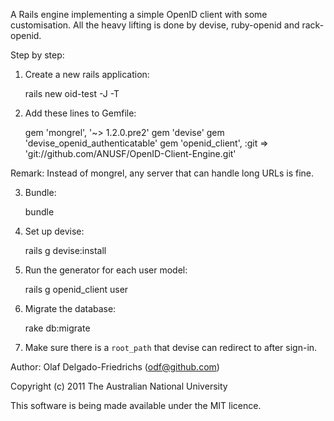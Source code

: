 A Rails engine implementing a simple OpenID client with some
customisation. All the heavy lifting is done by devise, ruby-openid
and rack-openid.

Step by step:

1) Create a new rails application:

    rails new oid-test -J -T

2) Add these lines to Gemfile:

    gem 'mongrel', '~> 1.2.0.pre2'
    gem 'devise'
    gem 'devise_openid_authenticatable'
    gem 'openid_client', :git => 'git://github.com/ANUSF/OpenID-Client-Engine.git'

Remark: Instead of mongrel, any server that can handle long URLs is fine.

3) Bundle:

    bundle

4) Set up devise:

   rails g devise:install

5) Run the generator for each user model:

    rails g openid_client user

6) Migrate the database:

    rake db:migrate

7) Make sure there is a `root_path` that devise can redirect to after sign-in.


Author: Olaf Delgado-Friedrichs (odf@github.com)

Copyright (c) 2011 The Australian National University

This software is being made available under the MIT licence.
